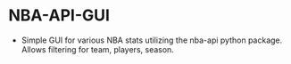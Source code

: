 # NBA-API-GUI
- Simple GUI for various NBA stats utilizing the nba-api python package. Allows filtering for team, players, season.
